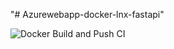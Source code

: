 "# Azurewebapp-docker-lnx-fastapi" 

![Docker Build and Push  CI](https://github.com/caroe2014/Azurewebapp-docker-lnx-fastapi/workflows/Docker%20Build%20and%20Push%20%20CI/badge.svg)
